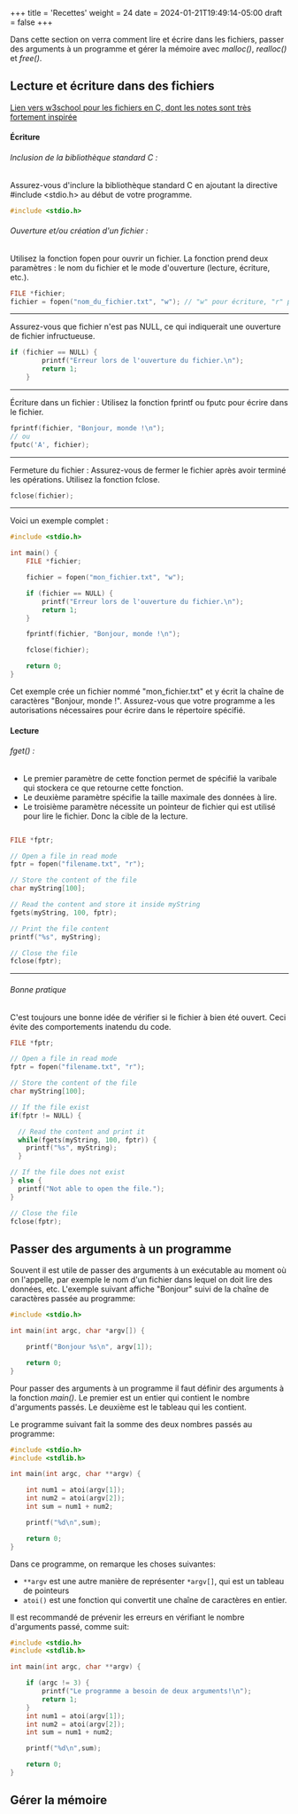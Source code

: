 +++
title = 'Recettes'
weight = 24
date = 2024-01-21T19:49:14-05:00
draft = false
+++

Dans cette section on verra comment lire et écrire dans les fichiers, passer des arguments à un programme et gérer la mémoire avec _malloc()_, _realloc()_ et _free()_.

## Lecture et écriture dans des fichiers
[Lien vers w3school pour les fichiers en C, dont les notes sont très fortement inspirée](https://www.w3schools.com/c/c_files_read.php)
#### Écriture
###### Inclusion de la bibliothèque standard C :
Assurez-vous d'inclure la bibliothèque standard C en ajoutant la directive #include <stdio.h> au début de votre programme.

```c
#include <stdio.h>
```

###### Ouverture et/ou création d'un fichier :
Utilisez la fonction fopen pour ouvrir un fichier. La fonction prend deux paramètres : le nom du fichier et le mode d'ouverture (lecture, écriture, etc.).

```C
FILE *fichier;
fichier = fopen("nom_du_fichier.txt", "w"); // "w" pour écriture, "r" pour lecture
```

***

Assurez-vous que fichier n'est pas NULL, ce qui indiquerait une ouverture de fichier infructueuse.

```c
if (fichier == NULL) {
        printf("Erreur lors de l'ouverture du fichier.\n");
        return 1;
    }
```
***

Écriture dans un fichier :
Utilisez la fonction fprintf ou fputc pour écrire dans le fichier.

```c
fprintf(fichier, "Bonjour, monde !\n");
// ou
fputc('A', fichier);
```

***

Fermeture du fichier :
Assurez-vous de fermer le fichier après avoir terminé les opérations. Utilisez la fonction fclose.

```c
fclose(fichier);
```
***
Voici un exemple complet :
```c
#include <stdio.h>

int main() {
    FILE *fichier;

    fichier = fopen("mon_fichier.txt", "w");

    if (fichier == NULL) {
        printf("Erreur lors de l'ouverture du fichier.\n");
        return 1;
    }

    fprintf(fichier, "Bonjour, monde !\n");

    fclose(fichier);

    return 0;
}
```
Cet exemple crée un fichier nommé "mon_fichier.txt" et y écrit la chaîne de caractères "Bonjour, monde !". Assurez-vous que votre programme a les autorisations nécessaires pour écrire dans le répertoire spécifié.

#### Lecture

###### fget() :
- Le premier paramètre de cette fonction permet de spécifié la varibale qui stockera ce que retourne cette fonction.
- Le deuxième paramètre spécifie la taille maximale des données à lire. 
- Le troisième paramètre nécessite un pointeur de fichier qui est utilisé pour lire le fichier. Donc la cible de la lecture.

```c

FILE *fptr;

// Open a file in read mode
fptr = fopen("filename.txt", "r");

// Store the content of the file
char myString[100];

// Read the content and store it inside myString
fgets(myString, 100, fptr);

// Print the file content
printf("%s", myString);

// Close the file
fclose(fptr);
```


*** 
###### Bonne pratique

C'est toujours une bonne idée de vérifier si le fichier à bien été ouvert. Ceci évite des comportements inatendu du code.


```c
FILE *fptr;

// Open a file in read mode
fptr = fopen("filename.txt", "r");

// Store the content of the file
char myString[100];

// If the file exist
if(fptr != NULL) {

  // Read the content and print it
  while(fgets(myString, 100, fptr)) {
    printf("%s", myString);
  }

// If the file does not exist
} else {
  printf("Not able to open the file.");
}

// Close the file
fclose(fptr);
```


## Passer des arguments à un programme
Souvent il est utile de passer des arguments à un exécutable au moment où on l'appelle, par exemple le nom d'un fichier dans lequel on doit lire des données, etc. L'exemple suivant affiche "Bonjour" suivi de la chaîne de caractères passée au programme:
```c
#include <stdio.h>

int main(int argc, char *argv[]) {

    printf("Bonjour %s\n", argv[1]);

    return 0;
}
```
Pour passer des arguments à un programme il faut définir des arguments à la fonction _main()_. Le premier est un entier qui contient le nombre d'arguments passés. Le deuxième est le tableau qui les contient.

Le programme suivant fait la somme des deux nombres passés au programme:
```c
#include <stdio.h>
#include <stdlib.h>

int main(int argc, char **argv) {

    int num1 = atoi(argv[1]);
    int num2 = atoi(argv[2]);
    int sum = num1 + num2;

    printf("%d\n",sum);

    return 0;
}
```
Dans ce programme, on remarque les choses suivantes:
+ `**argv` est une autre manière de représenter `*argv[]`, qui est un tableau de pointeurs
+ `atoi()` est une fonction qui convertit une chaîne de caractères en entier.

Il est recommandé de prévenir les erreurs en vérifiant le nombre d'arguments passé, comme suit:
```c
#include <stdio.h>
#include <stdlib.h>

int main(int argc, char **argv) {

    if (argc != 3) {
        printf("Le programme a besoin de deux arguments!\n");
        return 1;
    }
    int num1 = atoi(argv[1]);
    int num2 = atoi(argv[2]);
    int sum = num1 + num2;

    printf("%d\n",sum);

    return 0;
}
```

## Gérer la mémoire
